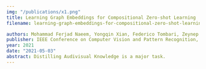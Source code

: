 ```yaml
---
img: "/publications/x1.png"
title: Learning Graph Embeddings for Compositional Zero-shot Learning
filename: learning-graph-embeddings-for-compositional-zero-shot-learning

authors: Mohammad Ferjad Naeem, Yongqin Xian, Federico Tombari, Zeynep Akata
publisher: IEEE Conference on Computer Vision and Pattern Recognition, CVPR
year: 2021
date: "2021-05-03"
abstract: Distilling Audivisual Knowledge is a major task.
---
```

